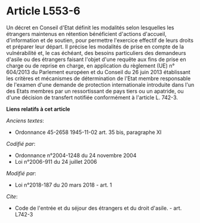 # Article L553-6

Un décret en Conseil d'Etat définit les modalités selon lesquelles les étrangers maintenus en rétention bénéficient d'actions
d'accueil, d'information et de soutien, pour permettre l'exercice effectif de leurs droits et préparer leur départ. Il
précise les modalités de prise en compte de la vulnérabilité et, le cas échéant, des besoins particuliers des demandeurs
d'asile ou des étrangers faisant l'objet d'une requête aux fins de prise en charge ou de reprise en charge, en application du
règlement (UE) n° 604/2013 du Parlement européen et du Conseil du 26 juin 2013 établissant les critères et mécanismes de
détermination de l'Etat membre responsable de l'examen d'une demande de protection internationale introduite dans l'un des
Etats membres par un ressortissant de pays tiers ou un apatride, ou d'une décision de transfert notifiée conformément à
l'article L. 742-3.

**Liens relatifs à cet article**

_Anciens textes_:

  - Ordonnance 45-2658 1945-11-02 art. 35 bis, paragraphe XI

_Codifié par_:

  - Ordonnance n°2004-1248 du 24 novembre 2004
  - Loi n°2006-911 du 24 juillet 2006

_Modifié par_:

  - Loi n°2018-187 du 20 mars 2018 - art. 1

_Cite_:

  - Code de l'entrée et du séjour des étrangers et du droit d'asile. - art. L742-3
